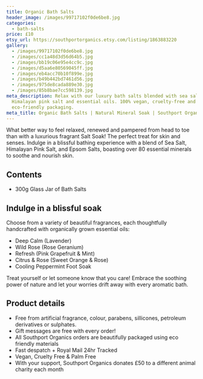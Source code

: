 ```yaml
---
title: Organic Bath Salts
header_image: /images/99717102f0de6be8.jpg
categories:
  - bath-salts
price: £10
etsy_url: https://southportorganics.etsy.com/listing/1863883220
gallery:
  - /images/99717102f0de6be8.jpg
  - /images/cc1a48d3d56d64b5.jpg
  - /images/bb19c06e95e4cc9c.jpg
  - /images/d5aa6e80569045ff.jpg
  - /images/eb4acc70b10f899e.jpg
  - /images/b49b442bd7461d56.jpg
  - /images/975de8cada889e30.jpg
  - /images/85b8bae7cc598139.jpg
meta_description: Relax with our luxury bath salts blended with sea salt,
  Himalayan pink salt and essential oils. 100% vegan, cruelty-free and
  eco-friendly packaging.
meta_title: Organic Bath Salts | Natural Mineral Soak | Southport Organics
---
```

What better way to feel relaxed, renewed and pampered from head to toe than with a luxurious fragrant Salt Soak! The perfect treat for skin and senses. Indulge in a blissful bathing experience with a blend of Sea Salt, Himalayan Pink Salt, and Epsom Salts, boasting over 80 essential minerals to soothe and nourish skin.

## Contents

- 300g Glass Jar of Bath Salts

## Indulge in a blissful soak

Choose from a variety of beautiful fragrances, each thoughtfully handcrafted with organically grown essential oils:

- Deep Calm (Lavender)
- Wild Rose (Rose Geranium)
- Refresh (Pink Grapefruit & Mint)
- Citrus & Rose (Sweet Orange & Rose)
- Cooling Peppermint Foot Soak

Treat yourself or let someone know that you care! Embrace the soothing power of nature and let your worries drift away with every aromatic bath.

## Product details

- Free from artificial fragrance, colour, parabens, sillicones, petroleum derivatives or sulphates.
- Gift messages are free with every order!
- All Southport Organics orders are beautifully packaged using eco friendly materials
- Fast despatch + Royal Mail 24hr Tracked
- Vegan, Cruelty Free & Palm Free
- With your support, Southport Organics donates £50 to a different animal charity each month

